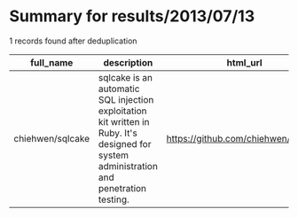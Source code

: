 
# Summary for results/2013/07/13
    
1 records found after deduplication

| full_name | description | html_url | matched_list | matched_count | pushed_at | size | stargazers_count | language | forks_count |
|------------------|------------------------------------------------------------------------------------------------------------------------------------------|-------------------------------------|----------------|-----------------|---------------------------|--------|--------------------|------------|---------------|
| chiehwen/sqlcake | sqlcake is an automatic SQL injection exploitation kit written in Ruby. It's designed for system administration and penetration testing. | https://github.com/chiehwen/sqlcake | ['exploit'] | 1 | 2013-07-13 19:06:00+00:00 | 104 | 1 | Ruby | 1 |
